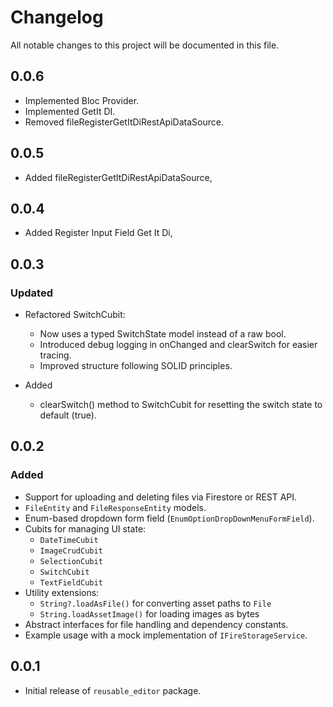 # Changelog

All notable changes to this project will be documented in this file.



## 0.0.6
- Implemented Bloc Provider.
- Implemented GetIt DI.
- Removed fileRegisterGetItDiRestApiDataSource.


## 0.0.5
- Added fileRegisterGetItDiRestApiDataSource,


## 0.0.4
- Added Register Input Field Get It Di,


## 0.0.3
### Updated
- Refactored SwitchCubit:
  - Now uses a typed SwitchState model instead of a raw bool.
  - Introduced debug logging in onChanged and clearSwitch for easier tracing.
  - Improved structure following SOLID principles.

- Added
  - clearSwitch() method to SwitchCubit for resetting the switch state to default (true).


## 0.0.2
### Added
- Support for uploading and deleting files via Firestore or REST API.
- `FileEntity` and `FileResponseEntity` models.
- Enum-based dropdown form field (`EnumOptionDropDownMenuFormField`).
- Cubits for managing UI state:
    - `DateTimeCubit`
    - `ImageCrudCubit`
    - `SelectionCubit`
    - `SwitchCubit`
    - `TextFieldCubit`
- Utility extensions:
    - `String?.loadAsFile()` for converting asset paths to `File`
    - `String.loadAssetImage()` for loading images as bytes
- Abstract interfaces for file handling and dependency constants.
- Example usage with a mock implementation of `IFireStorageService`.


## 0.0.1
- Initial release of `reusable_editor` package.
